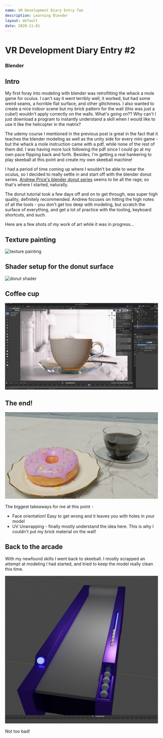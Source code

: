 ```yaml
---
name: VR Development Diary Entry Two
description: Learning Blender
layout: default
date: 2020-11-01
---
```


# VR Development Diary Entry #2
### Blender

## Intro

My first foray into modeling with blender was retrofitting the whack a mole game for oculus. I can't say it went terribly well, it worked, but had some weird seams, a horrible flat surface, and other glitchiness. I also wanted to create a nice indoor scene but my brick pattern for the wall (this was just a cube!) wouldn't apply correctly on the walls. What's going on?? Why can't I just download a program to instantly understand a skill when I would like to use it like the helicopter in the matrix? 

The udemy course I mentioned in the previous post is great in the fact that it teaches the blender modeling as well as the unity side for every mini game - but the whack a mole instruction came with a pdf, while none of the rest of them did. I was having more luck following the pdf since I could go at my own pace flipping back and forth. Besides, I'm getting a real hankering to play skeeball at this point and create my own skeeball machine!

I had a period of time coming up where I wouldn't be able to wear the oculus, so I decided to really settle in and start off with the blender donut series. [Andrew Price's blender donut series](https://www.youtube.com/watch?v=TPrnSACiTJ4) seems to be all the rage, so that's where I started, naturally.

The donut tutorial took a few days off and on to get through, was super high quality, definitely recommended. Andrew focuses on hitting the high notes of all the tools - you don't get too deep with modeling, but scratch the surface of everything, and get a lot of practice with the tooling, keyboard shortcuts, and such.

Here are a few shots of my work of art while it was in progress...

## Texture painting
![texture painting](/assets/vr/texture-painting.png)

## Shader setup for the donut surface
![donut shader](/assets/vr/donut-shader.png)

## Coffee cup
![coffee cup](/assets/vr/coffee-cup.png)

## The end!
![fin](/assets/vr/final-wide.png)

The biggest takeaways for me at this point -
* Face orientation! Easy to get wrong and it leaves you with holes in your model
* UV Unwrapping - finally mostly understand the idea here. This is why I couldn't put my brick material on the wall!

## Back to the arcade

With my newfound skills I went back to skeeball. I mostly scrapped an attempt at modeling I had started, and tried to keep the model really clean this time.

![skeeball](/assets/vr/skeeball-machine.png)

Not too bad! 